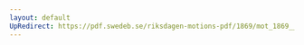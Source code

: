 ```yaml
---
layout: default
UpRedirect: https://pdf.swedeb.se/riksdagen-motions-pdf/1869/mot_1869__ak__00216/mot_1869__ak__00216_001.pdf
---
```

